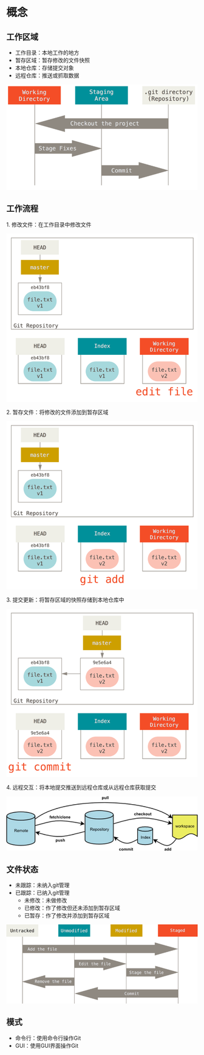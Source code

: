 # 概念

## 工作区域

* 工作目录：本地工作的地方
* 暂存区域：暂存修改的文件快照
* 本地仓库：存储提交对象
* 远程仓库：推送或抓取数据

![工作区域](images/areas.png)

## 工作流程

1\. 修改文件：在工作目录中修改文件

![修改文件](images/reset-ex4.png)

2\. 暂存文件：将修改的文件添加到暂存区域

![暂存文件](images/reset-ex5.png)

3\. 提交更新：将暂存区域的快照存储到本地仓库中

![提交更新](images/reset-ex6.png)

4\. 远程交互：将本地提交推送到远程仓库或从远程仓库获取提交

![远程交互](images/remote-operate.jpg)

## 文件状态

* 未跟踪：未纳入git管理
* 已跟踪：已纳入git管理
  * 未修改：未做修改
  * 已修改：作了修改但还未添加到暂存区域
  * 已暂存：作了修改并添加到暂存区域

![文件状态](images/lifecycle.png)

## 模式

* 命令行：使用命令行操作Git
* GUI：使用GUI界面操作Git